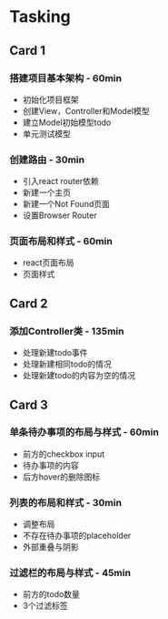 # Tasking

## Card 1

### 搭建项目基本架构 - 60min

- 初始化项目框架
- 创建View，Controller和Model模型
- 建立Model初始模型todo
- 单元测试模型

### 创建路由 - 30min

- 引入react router依赖
- 新建一个主页
- 新建一个Not Found页面
- 设置Browser Router

### 页面布局和样式 - 60min

- react页面布局
- 页面样式

## Card 2

### 添加Controller类 - 135min

- 处理新建todo事件
- 处理新建相同todo的情况
- 处理新建todo的内容为空的情况

## Card 3

### 单条待办事项的布局与样式 - 60min

- 前方的checkbox input
- 待办事项的内容
- 后方hover的删除图标

### 列表的布局和样式 - 30min

- 调整布局
- 不存在待办事项的placeholder
- 外部重叠与阴影

### 过滤栏的布局与样式 - 45min

- 前方的todo数量
- 3个过滤标签
